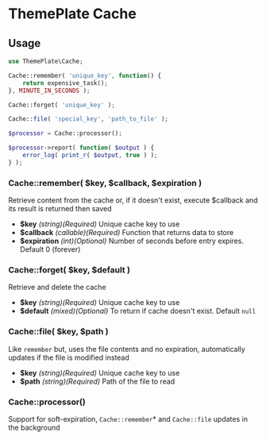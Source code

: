 # ThemePlate Cache

## Usage

```php
use ThemePlate\Cache;

Cache::remember( 'unique_key', function() {
	return expensive_task();
}, MINUTE_IN_SECONDS );

Cache::forget( 'unique_key' );

Cache::file( 'special_key', 'path_to_file' );

$processor = Cache::processor();

$processor->report( function( $output ) {
	error_log( print_r( $output, true ) );
} );
```

### Cache::remember( $key, $callback, $expiration )

Retrieve content from the cache or, if it doesn't exist, execute $callback and its result is returned then saved

- **$key** *(string)(Required)* Unique cache key to use
- **$callback** *(callable)(Required)* Function that returns data to store
- **$expiration** *(int)(Optional)* Number of seconds before entry expires. Default 0 (forever)

### Cache::forget( $key, $default )

Retrieve and delete the cache

- **$key** *(string)(Required)* Unique cache key to use
- **$default** *(mixed)(Optional)* To return if cache doesn't exist. Default `null`

### Cache::file( $key, $path )

Like `remember` but, uses the file contents and no expiration, automatically updates if the file is modified instead

- **$key** *(string)(Required)* Unique cache key to use
- **$path** *(string)(Required)* Path of the file to read

### Cache::processor()

Support for soft-expiration, `Cache::remember`\* and `Cache::file` updates in the background
